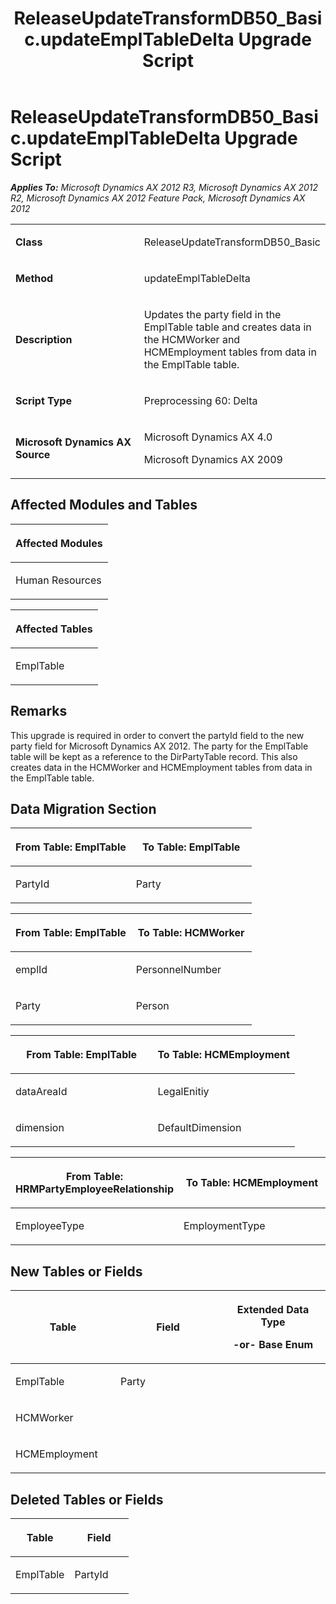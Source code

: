 ﻿---
title: ReleaseUpdateTransformDB50_Basic.updateEmplTableDelta Upgrade Script
TOCTitle: ReleaseUpdateTransformDB50_Basic.updateEmplTableDelta Upgrade Script
ms:assetid: c2123c88-3e8f-5ae5-ed0c-038da790786f
ms:mtpsurl: https://msdn.microsoft.com/en-us/library/JJ686806(v=AX.60)
ms:contentKeyID: 49711003
ms.date: 05/18/2015
mtps_version: v=AX.60
---

# ReleaseUpdateTransformDB50\_Basic.updateEmplTableDelta Upgrade Script 


_**Applies To:** Microsoft Dynamics AX 2012 R3, Microsoft Dynamics AX 2012 R2, Microsoft Dynamics AX 2012 Feature Pack, Microsoft Dynamics AX 2012_

<table>
<colgroup>
<col style="width: 50%" />
<col style="width: 50%" />
</colgroup>
<tbody>
<tr class="odd">
<td><p><strong>Class</strong></p></td>
<td><p>ReleaseUpdateTransformDB50_Basic</p></td>
</tr>
<tr class="even">
<td><p><strong>Method</strong></p></td>
<td><p>updateEmplTableDelta</p></td>
</tr>
<tr class="odd">
<td><p><strong>Description</strong></p></td>
<td><p>Updates the party field in the EmplTable table and creates data in the HCMWorker and HCMEmployment tables from data in the EmplTable table.</p></td>
</tr>
<tr class="even">
<td><p><strong>Script Type</strong></p></td>
<td><p>Preprocessing 60: Delta</p></td>
</tr>
<tr class="odd">
<td><p><strong>Microsoft Dynamics AX Source</strong></p></td>
<td><p>Microsoft Dynamics AX 4.0</p>
<p>Microsoft Dynamics AX 2009</p></td>
</tr>
</tbody>
</table>


## Affected Modules and Tables

<table>
<colgroup>
<col style="width: 100%" />
</colgroup>
<thead>
<tr class="header">
<th><p>Affected Modules</p></th>
</tr>
</thead>
<tbody>
<tr class="odd">
<td><p>Human Resources</p></td>
</tr>
</tbody>
</table>


<table>
<colgroup>
<col style="width: 100%" />
</colgroup>
<thead>
<tr class="header">
<th><p>Affected Tables</p></th>
</tr>
</thead>
<tbody>
<tr class="odd">
<td><p>EmplTable</p></td>
</tr>
</tbody>
</table>


## Remarks

This upgrade is required in order to convert the partyId field to the new party field for Microsoft Dynamics AX 2012. The party for the EmplTable table will be kept as a reference to the DirPartyTable record. This also creates data in the HCMWorker and HCMEmployment tables from data in the EmplTable table.

## Data Migration Section

<table>
<colgroup>
<col style="width: 50%" />
<col style="width: 50%" />
</colgroup>
<thead>
<tr class="header">
<th><p>From Table: EmplTable</p></th>
<th><p>To Table: EmplTable</p></th>
</tr>
</thead>
<tbody>
<tr class="odd">
<td><p>PartyId</p></td>
<td><p>Party</p></td>
</tr>
</tbody>
</table>


<table>
<colgroup>
<col style="width: 50%" />
<col style="width: 50%" />
</colgroup>
<thead>
<tr class="header">
<th><p>From Table: EmplTable</p></th>
<th><p>To Table: HCMWorker</p></th>
</tr>
</thead>
<tbody>
<tr class="odd">
<td><p>emplId</p></td>
<td><p>PersonnelNumber</p></td>
</tr>
<tr class="even">
<td><p>Party</p></td>
<td><p>Person</p></td>
</tr>
</tbody>
</table>


<table>
<colgroup>
<col style="width: 50%" />
<col style="width: 50%" />
</colgroup>
<thead>
<tr class="header">
<th><p>From Table: EmplTable</p></th>
<th><p>To Table: HCMEmployment</p></th>
</tr>
</thead>
<tbody>
<tr class="odd">
<td><p>dataAreaId</p></td>
<td><p>LegalEnitiy</p></td>
</tr>
<tr class="even">
<td><p>dimension</p></td>
<td><p>DefaultDimension</p></td>
</tr>
</tbody>
</table>


<table>
<colgroup>
<col style="width: 50%" />
<col style="width: 50%" />
</colgroup>
<thead>
<tr class="header">
<th><p>From Table: HRMPartyEmployeeRelationship</p></th>
<th><p>To Table: HCMEmployment</p></th>
</tr>
</thead>
<tbody>
<tr class="odd">
<td><p>EmployeeType</p></td>
<td><p>EmploymentType</p></td>
</tr>
</tbody>
</table>


## New Tables or Fields

<table>
<colgroup>
<col style="width: 33%" />
<col style="width: 33%" />
<col style="width: 33%" />
</colgroup>
<thead>
<tr class="header">
<th><p>Table</p></th>
<th><p>Field</p></th>
<th><p>Extended Data Type</p>
<p>-or- Base Enum</p></th>
</tr>
</thead>
<tbody>
<tr class="odd">
<td><p>EmplTable</p></td>
<td><p>Party</p></td>
<td><p></p></td>
</tr>
<tr class="even">
<td><p>HCMWorker</p></td>
<td><p></p></td>
<td><p></p></td>
</tr>
<tr class="odd">
<td><p>HCMEmployment</p></td>
<td><p></p></td>
<td><p></p></td>
</tr>
</tbody>
</table>


## Deleted Tables or Fields

<table>
<colgroup>
<col style="width: 50%" />
<col style="width: 50%" />
</colgroup>
<thead>
<tr class="header">
<th><p>Table</p></th>
<th><p>Field</p></th>
</tr>
</thead>
<tbody>
<tr class="odd">
<td><p>EmplTable</p></td>
<td><p>PartyId</p></td>
</tr>
</tbody>
</table>

  


